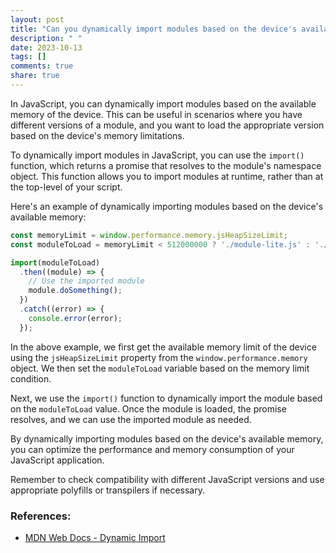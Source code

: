 ```yaml
---
layout: post
title: "Can you dynamically import modules based on the device's available memory in JavaScript?"
description: " "
date: 2023-10-13
tags: []
comments: true
share: true
---
```


In JavaScript, you can dynamically import modules based on the available memory of the device. This can be useful in scenarios where you have different versions of a module, and you want to load the appropriate version based on the device's memory limitations.

To dynamically import modules in JavaScript, you can use the `import()` function, which returns a promise that resolves to the module's namespace object. This function allows you to import modules at runtime, rather than at the top-level of your script.

Here's an example of dynamically importing modules based on the device's available memory:

```javascript
const memoryLimit = window.performance.memory.jsHeapSizeLimit;
const moduleToLoad = memoryLimit < 512000000 ? './module-lite.js' : './module-full.js';

import(moduleToLoad)
  .then((module) => {
    // Use the imported module
    module.doSomething();
  })
  .catch((error) => {
    console.error(error);
  });
```

In the above example, we first get the available memory limit of the device using the `jsHeapSizeLimit` property from the `window.performance.memory` object. We then set the `moduleToLoad` variable based on the memory limit condition.

Next, we use the `import()` function to dynamically import the module based on the `moduleToLoad` value. Once the module is loaded, the promise resolves, and we can use the imported module as needed.

By dynamically importing modules based on the device's available memory, you can optimize the performance and memory consumption of your JavaScript application.

Remember to check compatibility with different JavaScript versions and use appropriate polyfills or transpilers if necessary.

### References:
- [MDN Web Docs - Dynamic Import](https://developer.mozilla.org/en-US/docs/Web/JavaScript/Reference/Statements/import#dynamic_imports)
